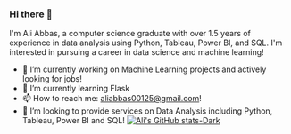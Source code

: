 ### Hi there 👋

I'm Ali Abbas, a computer science graduate with over 1.5 years of experience in data analysis using Python, Tableau, Power BI, and SQL. I'm interested in pursuing a career in data science and machine learning!
- 🔭 I’m currently working on Machine Learning projects and actively looking for jobs!
- 🌱 I’m currently learning Flask
- 📫 How to reach me: aliabbas00125@gmail.com!
- 👯 I’m looking to provide services on Data Analysis including Python, Tableau, Power BI and SQL!
[![Ali's GitHub stats-Dark](https://github-readme-stats.vercel.app/api?username=abbashumein&show_icons=true&theme=dark#gh-dark-mode-only)](https://github.com/abbashumein/github-readme-stats#gh-dark-mode-only)


<!--
**abbashumein/abbashumein** is a ✨ _special_ ✨ repository because its `README.md` (this file) appears on your GitHub profile.

Here are some ideas to get you started:

- 🔭 I’m currently working on ...
- 🌱 I’m currently learning ...
- 👯 I’m looking to collaborate on ...
- 🤔 I’m looking for help with ...
- 💬 Ask me about ...
- 📫 How to reach me: ...
- 😄 Pronouns: ...
- ⚡ Fun fact: ...
-->

